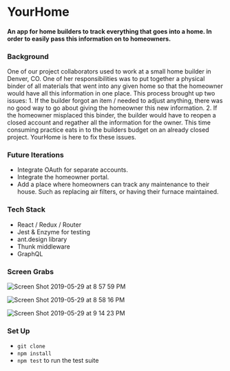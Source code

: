 # YourHome
#### An app for home builders to track everything that goes into a home. In order to easily pass this information on to homeowners.

### Background
One of our project collaborators used to work at a small home builder in Denver, CO. One of her responsibilities was to put together a physical binder of all materials that went into any given home so that the homeowner would have all this information in one place. This process brought up two issues: 1. If the builder forgot an item / needed to adjust anything, there was no good way to go about giving the homeowner this new information. 2. If the homeowner misplaced this binder, the builder would have to reopen a closed account and regather all the information for the owner. This time consuming practice eats in to the builders budget on an already closed project. YourHome is here to fix these issues.

### Future Iterations
- Integrate OAuth for separate accounts.
- Integrate the homeowner portal.
- Add a place where homeowners can track any maintenance to their house. Such as replacing air filters, or having their furnace maintained.

### Tech Stack
- React / Redux / Router
- Jest & Enzyme for testing
- ant.design library
- Thunk middleware
- GraphQL

### Screen Grabs
![Screen Shot 2019-05-29 at 8 57 59 PM](https://user-images.githubusercontent.com/34728115/58605913-c840d080-8256-11e9-90c3-f61e7c7b6c8a.png)

![Screen Shot 2019-05-29 at 8 58 16 PM](https://user-images.githubusercontent.com/34728115/58605914-ca0a9400-8256-11e9-972b-6ed22ba25b58.png)

![Screen Shot 2019-05-29 at 9 14 23 PM](https://user-images.githubusercontent.com/34728115/58605918-cb3bc100-8256-11e9-8400-3d0279930155.png)

### Set Up
- `git clone`
- `npm install`
- `npm test` to run the test suite
